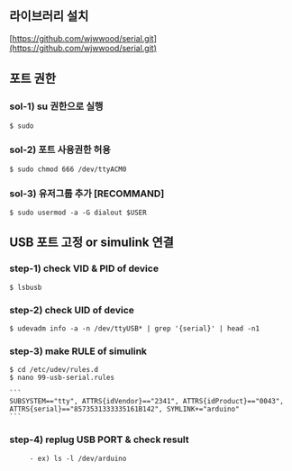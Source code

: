 
## 라이브러리 설치
[https://github.com/wjwwood/serial.git](https://github.com/wjwwood/serial.git)

## 포트 권한
### sol-1) su 권한으로 실행
    $ sudo
### sol-2) 포트 사용권한 허용
    $ sudo chmod 666 /dev/ttyACM0
### sol-3) 유저그룹 추가 [RECOMMAND]
    $ sudo usermod -a -G dialout $USER



## USB 포트 고정 or simulink 연결
 ### step-1) check VID & PID of device
    $ lsbusb
 ### step-2) check UID of device
    $ udevadm info -a -n /dev/ttyUSB* | grep '{serial}' | head -n1
 ### step-3) make RULE of simulink
    $ cd /etc/udev/rules.d
    $ nano 99-usb-serial.rules
    
    ```
    SUBSYSTEM=="tty", ATTRS{idVendor}=="2341", ATTRS{idProduct}=="0043", ATTRS{serial}=="8573531333335161B142", SYMLINK+="arduino"
    ```
 ### step-4) replug USB PORT & check result
         - ex) ls -l /dev/arduino
